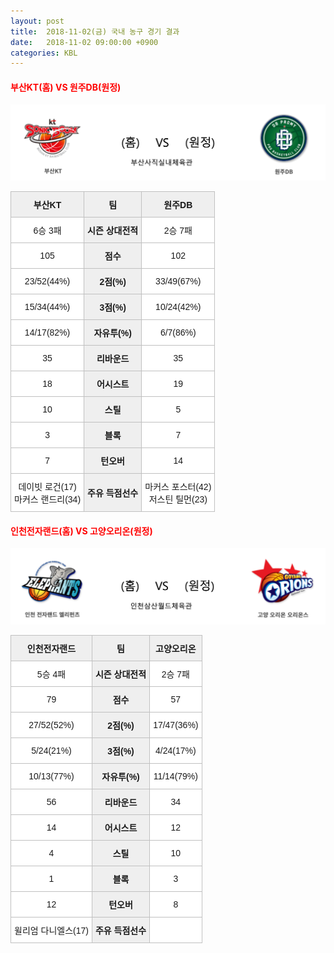 ```yaml
---
layout: post
title:  2018-11-02(금) 국내 농구 경기 결과
date:   2018-11-02 09:00:00 +0900
categories: KBL
---
```


#### <span style="color:red"> 부산KT(홈) VS 원주DB(원정) </span>
![부산KT_원주DB.png](../images/kbl/match/부산KT_원주DB.png)

<style type="text/css">
.tg  {border-collapse:collapse;border-spacing:0;}
.tg td{font-family:Arial, sans-serif;font-size:14px;padding:10px 5px;border-style:solid;border-width:1px;overflow:hidden;word-break:normal;border-color:#c0c0c0;}
.tg th{font-family:Arial, sans-serif;font-size:14px;font-weight:normal;padding:10px 5px;border-style:solid;border-width:1px;overflow:hidden;word-break:normal;border-color:#c0c0c0;}
.tg .tg-dcpn{background-color:#ffffff;border-color:#c0c0c0;text-align:center;vertical-align:middle}
.tg .tg-txr3{background-color:#ffffff;border-color:#c0c0c0;text-align:center;vertical-align:middle}
.tg .tg-o8le{background-color:#efefef;border-color:#c0c0c0;text-align:center;vertical-align:middle}
.tg .tg-rr9t{font-weight:bold;background-color:#efefef;border-color:#c0c0c0;text-align:center;vertical-align:middle}
.tg .tg-wazi{background-color:#efefef;border-color:#c0c0c0;text-align:center;vertical-align:middle}
</style>

<table class="tg">
  <tr>
    <th class="tg-rr9t">부산KT</th>
    <th class="tg-rr9t">팀</th>
    <th class="tg-rr9t">원주DB</th>
  </tr>
  <tr>
    <td class="tg-dcpn">6승 3패</td>
    <td class="tg-rr9t">시즌 상대전적</td>
    <td class="tg-dcpn">2승 7패</td>
  </tr>
  <tr>
    <td class="tg-dcpn">105</td>
    <td class="tg-rr9t">점수</td>
    <td class="tg-dcpn">102</td>
  </tr>
  <tr>
    <td class="tg-dcpn">23/52(44%)</td>
    <td class="tg-rr9t">2점(%)</td>
    <td class="tg-dcpn">33/49(67%)</td>
  </tr>
  <tr>
    <td class="tg-dcpn">15/34(44%)</td>
    <td class="tg-rr9t">3점(%)</td>
    <td class="tg-dcpn">10/24(42%)</td>
  </tr>
  <tr>
    <td class="tg-dcpn">14/17(82%)</td>
    <td class="tg-rr9t">자유투(%)</td>
    <td class="tg-dcpn">6/7(86%)</td>
  </tr>
  <tr>
    <td class="tg-dcpn">35</td>
    <td class="tg-rr9t">리바운드</td>
    <td class="tg-dcpn">35</td>
  </tr>
  <tr>
    <td class="tg-dcpn">18</td>
    <td class="tg-rr9t">어시스트</td>
    <td class="tg-dcpn">19</td>
  </tr>
  <tr>
    <td class="tg-dcpn">10</td>
    <td class="tg-rr9t">스틸</td>
    <td class="tg-dcpn">5</td>
  </tr>
  <tr>
    <td class="tg-dcpn">3</td>
    <td class="tg-rr9t">블록</td>
    <td class="tg-dcpn">7</td>
  </tr>
  <tr>
    <td class="tg-dcpn">7</td>
    <td class="tg-rr9t">턴오버</td>
    <td class="tg-dcpn">14</td>
  </tr>
  <tr>
    <td class="tg-dcpn">데이빗 로건(17)<br>마커스 랜드리(34)</td>
    <td class="tg-rr9t">주유 득점선수</td>
    <td class="tg-dcpn">마커스 포스터(42)<br>저스틴 틸먼(23)</td>
  </tr>
</table>

#### <span style="color:red"> 인천전자랜드(홈) VS 고양오리온(원정) </span>
![인천전자랜드_고양오리온.png](../images/kbl/match/인천전자랜드_고양오리온.png)

<style type="text/css">
.tg  {border-collapse:collapse;border-spacing:0;}
.tg td{font-family:Arial, sans-serif;font-size:14px;padding:10px 5px;border-style:solid;border-width:1px;overflow:hidden;word-break:normal;border-color:#c0c0c0;}
.tg th{font-family:Arial, sans-serif;font-size:14px;font-weight:normal;padding:10px 5px;border-style:solid;border-width:1px;overflow:hidden;word-break:normal;border-color:#c0c0c0;}
.tg .tg-dcpn{background-color:#ffffff;border-color:#c0c0c0;text-align:center;vertical-align:middle}
.tg .tg-txr3{background-color:#ffffff;border-color:#c0c0c0;text-align:center;vertical-align:middle}
.tg .tg-o8le{background-color:#efefef;border-color:#c0c0c0;text-align:center;vertical-align:middle}
.tg .tg-rr9t{font-weight:bold;background-color:#efefef;border-color:#c0c0c0;text-align:center;vertical-align:middle}
.tg .tg-wazi{background-color:#efefef;border-color:#c0c0c0;text-align:center;vertical-align:middle}
</style>

<table class="tg">
  <tr>
    <th class="tg-rr9t">인천전자랜드</th>
    <th class="tg-rr9t">팀</th>
    <th class="tg-rr9t">고양오리온</th>
  </tr>
  <tr>
    <td class="tg-dcpn">5승 4패</td>
    <td class="tg-rr9t">시즌 상대전적</td>
    <td class="tg-dcpn">2승 7패</td>
  </tr>
  <tr>
    <td class="tg-dcpn">79</td>
    <td class="tg-rr9t">점수</td>
    <td class="tg-dcpn">57</td>
  </tr>
  <tr>
    <td class="tg-dcpn">27/52(52%)</td>
    <td class="tg-rr9t">2점(%)</td>
    <td class="tg-dcpn">17/47(36%)</td>
  </tr>
  <tr>
    <td class="tg-dcpn">5/24(21%)</td>
    <td class="tg-rr9t">3점(%)</td>
    <td class="tg-dcpn">4/24(17%)</td>
  </tr>
  <tr>
    <td class="tg-dcpn">10/13(77%)</td>
    <td class="tg-rr9t">자유투(%)</td>
    <td class="tg-dcpn">11/14(79%)</td>
  </tr>
  <tr>
    <td class="tg-dcpn">56</td>
    <td class="tg-rr9t">리바운드</td>
    <td class="tg-dcpn">34</td>
  </tr>
  <tr>
    <td class="tg-dcpn">14</td>
    <td class="tg-rr9t">어시스트</td>
    <td class="tg-dcpn">12</td>
  </tr>
  <tr>
    <td class="tg-dcpn">4</td>
    <td class="tg-rr9t">스틸</td>
    <td class="tg-dcpn">10</td>
  </tr>
  <tr>
    <td class="tg-dcpn">1</td>
    <td class="tg-rr9t">블록</td>
    <td class="tg-dcpn">3</td>
  </tr>
  <tr>
    <td class="tg-dcpn">12</td>
    <td class="tg-rr9t">턴오버</td>
    <td class="tg-dcpn">8</td>
  </tr>
  <tr>
    <td class="tg-dcpn">윌리엄 다니엘스(17)</td>
    <td class="tg-rr9t">주유 득점선수</td>
    <td class="tg-dcpn"></td>
  </tr>
</table>
